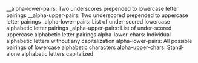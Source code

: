 __alpha-lower-pairs: Two underscores prepended to lowercase letter pairings
__alpha-upper-pairs: Two underscored prepended to uppercase letter pairings
_alpha-lower-pairs: List of under-scored lowercase alphabetic letter pairings 
_alpha-upper-pairs: List of under-scored uppercase alphabetic letter pairings
alpha-lower-chars: Individual alphabetic letters without any capitalization
alpha-lower-pairs: All possible pairings of lowercase alphabetic characters
alpha-upper-chars: Stand-alone alphabetic letters capitalized
